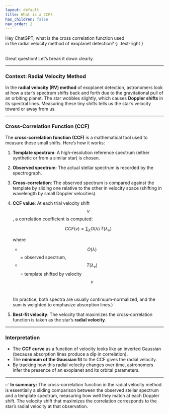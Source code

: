 ```yaml
---
layout: default
title: What is a CCF?
has_children: false
nav_order: 2
---
```


Hey ChatGPT, what is the cross correlation function used  
in the radial velocity method of exoplanet detection?
{: .text-right }

<br/>
Great question! Let’s break it down clearly.

---

### Context: Radial Velocity Method

In the **radial velocity (RV) method** of exoplanet detection, astronomers look at how a star’s spectrum shifts back and forth due to the gravitational pull of an orbiting planet. The star wobbles slightly, which causes **Doppler shifts** in its spectral lines. Measuring these tiny shifts tells us the star’s velocity toward or away from us.

---

### Cross-Correlation Function (CCF)

The **cross-correlation function (CCF)** is a mathematical tool used to measure these small shifts. Here’s how it works:

1. **Template spectrum**: A high-resolution reference spectrum (either synthetic or from a similar star) is chosen.

2. **Observed spectrum**: The actual stellar spectrum is recorded by the spectrograph.

3. **Cross-correlation**: The observed spectrum is compared against the template by sliding one relative to the other in velocity space (shifting in wavelength by small Doppler velocities).

4. **CCF value**: At each trial velocity shift $$v$$, a correlation coefficient is computed:

   $$ CCF(v) = \sum_{\lambda} O(\lambda) \, T(\lambda_v) $$

   where

   * $$O(\lambda)$$ = observed spectrum,
   * $$T(\lambda_v)$$ = template shifted by velocity $$v$$.

   (In practice, both spectra are usually continuum-normalized, and the sum is weighted to emphasize absorption lines.)

5. **Best-fit velocity**: The velocity that maximizes the cross-correlation function is taken as the star’s **radial velocity**.

---

### Interpretation

* The **CCF curve** as a function of velocity looks like an inverted Gaussian (because absorption lines produce a dip in correlation).
* The **minimum of the Gaussian fit** to the CCF gives the radial velocity.
* By tracking how this radial velocity changes over time, astronomers infer the presence of an exoplanet and its orbital parameters.

---

✅ **In summary:**
The cross-correlation function in the radial velocity method is essentially a sliding comparison between the observed stellar spectrum and a template spectrum, measuring how well they match at each Doppler shift. The velocity shift that maximizes the correlation corresponds to the star’s radial velocity at that observation.



<script id="MathJax-script" async src="https://cdn.jsdelivr.net/npm/mathjax@4/tex-mml-chtml.js"></script>
